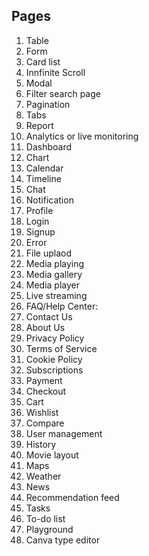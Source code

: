 ## Pages 

1. Table
2. Form
3. Card list
4. Innfinite Scroll
5. Modal
6. Filter search page
7. Pagination
8. Tabs
9. Report
10. Analytics or live monitoring
11. Dashboard
12. Chart
13. Calendar
14. Timeline
15. Chat
16. Notification
17. Profile
18. Login
19. Signup
20. Error
21. File uplaod
22. Media playing
23. Media gallery
24. Media player
25. Live streaming
26. FAQ/Help Center:
27. Contact Us
28. About Us
29. Privacy Policy
30. Terms of Service
31. Cookie Policy
32. Subscriptions
33. Payment
34. Checkout
35. Cart
36. Wishlist
37. Compare
38. User management
39. History
40. Movie layout
41. Maps
42. Weather
43. News
44. Recommendation feed
45. Tasks
46. To-do list
47. Playground
48. Canva type editor
